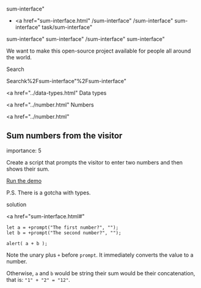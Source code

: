 sum-interface"

- <a href="sum-interface.html"
  /sum-interface"
  /sum-interface"
  sum-interface"
  task/sum-interface"

<!-- -->

sum-interface"
sum-interface"
/sum-interface"
sum-interface"

We want to make this open-source project available for people all around the world.

Search

Searchk%2Fsum-interface"%2Fsum-interface" </a>

<a href="../data-types.html" Data types</span></a>

<a href="../number.html" Numbers</span></a>

<a href="../number.html"

## Sum numbers from the visitor

<span class="task__importance" title="How important is the task, from 1 to 5">importance: 5</span>

Create a script that prompts the visitor to enter two numbers and then shows their sum.

[Run the demo](sum-interface.html#)

P.S. There is a gotcha with types.

solution

<a href="sum-interface.html#"
<a href="sum-interface.html#" class="toolbar__button toolbar__button_edit" title="open in sandbox"></a>

    let a = +prompt("The first number?", "");
    let b = +prompt("The second number?", "");

    alert( a + b );

Note the unary plus `+` before `prompt`. It immediately converts the value to a number.

Otherwise, `a` and `b` would be string their sum would be their concatenation, that is: `"1" + "2" = "12"`.
